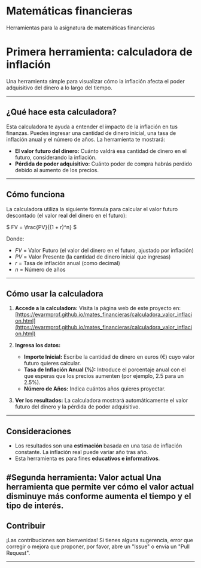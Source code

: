 # Matemáticas financieras

Herramientas para la asignatura de matemáticas financieras


# Primera herramienta: calculadora de inflación
Una herramienta simple para visualizar cómo la inflación afecta el poder adquisitivo del dinero a lo largo del tiempo.

---

## ¿Qué hace esta calculadora?

Esta calculadora te ayuda a entender el impacto de la inflación en tus finanzas. Puedes ingresar una cantidad de dinero inicial, una tasa de inflación anual y el número de años. La herramienta te mostrará:

* **El valor futuro del dinero:** Cuánto valdrá esa cantidad de dinero en el futuro, considerando la inflación.
* **Pérdida de poder adquisitivo:** Cuánto poder de compra habrás perdido debido al aumento de los precios.

---

## Cómo funciona

La calculadora utiliza la siguiente fórmula para calcular el valor futuro descontado (el valor real del dinero en el futuro):

$ FV = \frac{PV}{(1 + r)^n} $

Donde:
* $FV$ = Valor Futuro (el valor del dinero en el futuro, ajustado por inflación)
* $PV$ = Valor Presente (la cantidad de dinero inicial que ingresas)
* $r$ = Tasa de inflación anual (como decimal)
* $n$ = Número de años

---

## Cómo usar la calculadora

1.  **Accede a la calculadora:** Visita la página web de este proyecto en:
    [https://evarmprof.github.io/mates_financieras/calculadora_valor_inflacion.html](https://evarmprof.github.io/mates_financieras/calculadora_valor_inflacion.html)


2.  **Ingresa los datos:**
    * **Importe Inicial:** Escribe la cantidad de dinero en euros (€) cuyo valor futuro quieres calcular.
    * **Tasa de Inflación Anual (%):** Introduce el porcentaje anual con el que esperas que los precios aumenten (por ejemplo, 2.5 para un 2.5%).
    * **Número de Años:** Indica cuántos años quieres proyectar.

3.  **Ver los resultados:** La calculadora mostrará automáticamente el valor futuro del dinero y la pérdida de poder adquisitivo.

---

## Consideraciones

* Los resultados son una **estimación** basada en una tasa de inflación constante. La inflación real puede variar año tras año.
* Esta herramienta es para fines **educativos e informativos**.

#Segunda herramienta: Valor actual
Una herramienta que permite ver cómo el valor actual disminuye más conforme aumenta el tiempo y el tipo de interés. 
---

## Contribuir

¡Las contribuciones son bienvenidas! Si tienes alguna sugerencia, error que corregir o mejora que proponer, por favor, abre un "Issue" o envía un "Pull Request".

---
